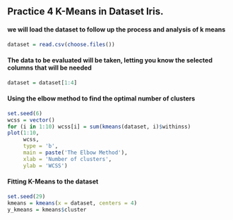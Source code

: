 
## Practice 4 K-Means in Dataset Iris. 

#### we will load the dataset to follow up the process and analysis of k means
```R
dataset = read.csv(choose.files())
```

#### The data to be evaluated will be taken, letting you know the selected columns that will be needed 
```R
dataset = dataset[1:4]
```
#### Using the elbow method to find the optimal number of clusters
```R
set.seed(6)
wcss = vector()
for (i in 1:10) wcss[i] = sum(kmeans(dataset, i)$withinss)
plot(1:10,
     wcss,
     type = 'b',
     main = paste('The Elbow Method'),
     xlab = 'Number of clusters',
     ylab = 'WCSS')
```

#### Fitting K-Means to the dataset
```R
set.seed(29)
kmeans = kmeans(x = dataset, centers = 4)
y_kmeans = kmeans$cluster
```
